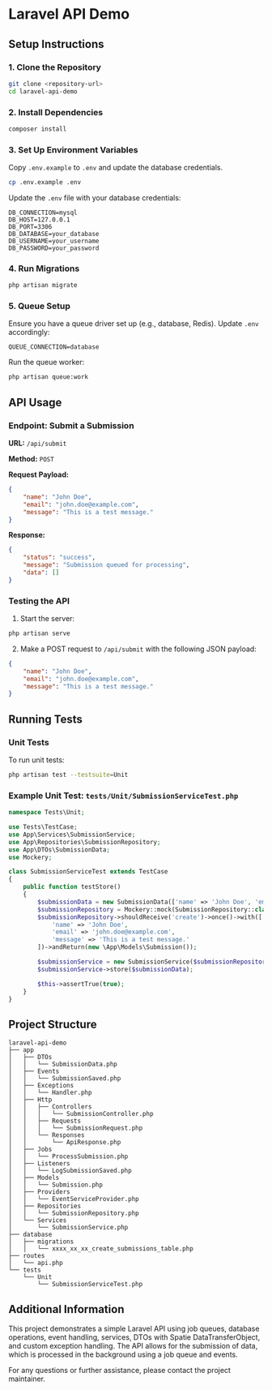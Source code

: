 # Laravel API Demo

## Setup Instructions

### 1. Clone the Repository
```bash
git clone <repository-url>
cd laravel-api-demo
```

### 2. Install Dependencies
```bash
composer install
```

### 3. Set Up Environment Variables
Copy `.env.example` to `.env` and update the database credentials.
```bash
cp .env.example .env
```
Update the `.env` file with your database credentials:
```
DB_CONNECTION=mysql
DB_HOST=127.0.0.1
DB_PORT=3306
DB_DATABASE=your_database
DB_USERNAME=your_username
DB_PASSWORD=your_password
```

### 4. Run Migrations
```bash
php artisan migrate
```

### 5. Queue Setup
Ensure you have a queue driver set up (e.g., database, Redis). Update `.env` accordingly:
```
QUEUE_CONNECTION=database
```
Run the queue worker:
```bash
php artisan queue:work
```

## API Usage

### Endpoint: Submit a Submission

**URL:** `/api/submit`

**Method:** `POST`

**Request Payload:**
```json
{
    "name": "John Doe",
    "email": "john.doe@example.com",
    "message": "This is a test message."
}
```

**Response:**
```json
{
    "status": "success",
    "message": "Submission queued for processing",
    "data": []
}
```

### Testing the API

1. Start the server:
```bash
php artisan serve
```

2. Make a POST request to `/api/submit` with the following JSON payload:
```json
{
    "name": "John Doe",
    "email": "john.doe@example.com",
    "message": "This is a test message."
}
```

## Running Tests

### Unit Tests
To run unit tests:
```bash
php artisan test --testsuite=Unit
```

### Example Unit Test: `tests/Unit/SubmissionServiceTest.php`
```php
namespace Tests\Unit;

use Tests\TestCase;
use App\Services\SubmissionService;
use App\Repositories\SubmissionRepository;
use App\DTOs\SubmissionData;
use Mockery;

class SubmissionServiceTest extends TestCase
{
    public function testStore()
    {
        $submissionData = new SubmissionData(['name' => 'John Doe', 'email' => 'john.doe@example.com', 'message' => 'This is a test message.']);
        $submissionRepository = Mockery::mock(SubmissionRepository::class);
        $submissionRepository->shouldReceive('create')->once()->with([
            'name' => 'John Doe',
            'email' => 'john.doe@example.com',
            'message' => 'This is a test message.'
        ])->andReturn(new \App\Models\Submission());

        $submissionService = new SubmissionService($submissionRepository);
        $submissionService->store($submissionData);

        $this->assertTrue(true);
    }
}
```

## Project Structure

```
laravel-api-demo
├── app
│   ├── DTOs
│   │   └── SubmissionData.php
│   ├── Events
│   │   └── SubmissionSaved.php
│   ├── Exceptions
│   │   └── Handler.php
│   ├── Http
│   │   ├── Controllers
│   │   │   └── SubmissionController.php
│   │   ├── Requests
│   │   │   └── SubmissionRequest.php
│   │   └── Responses
│   │       └── ApiResponse.php
│   ├── Jobs
│   │   └── ProcessSubmission.php
│   ├── Listeners
│   │   └── LogSubmissionSaved.php
│   ├── Models
│   │   └── Submission.php
│   ├── Providers
│   │   └── EventServiceProvider.php
│   ├── Repositories
│   │   └── SubmissionRepository.php
│   └── Services
│       └── SubmissionService.php
├── database
│   ├── migrations
│   │   └── xxxx_xx_xx_create_submissions_table.php
├── routes
│   └── api.php
└── tests
    └── Unit
        └── SubmissionServiceTest.php
```

## Additional Information

This project demonstrates a simple Laravel API using job queues, database operations, event handling, services, DTOs with Spatie DataTransferObject, and custom exception handling. The API allows for the submission of data, which is processed in the background using a job queue and events.

For any questions or further assistance, please contact the project maintainer.
